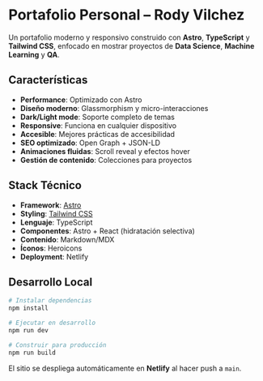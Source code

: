 # Portafolio Personal – Rody Vilchez

Un portafolio moderno y responsivo construido con **Astro**, **TypeScript** y **Tailwind CSS**, enfocado en mostrar proyectos de **Data Science**, **Machine Learning** y **QA**.

## Características

- **Performance**: Optimizado con Astro
- **Diseño moderno**: Glassmorphism y micro-interacciones
- **Dark/Light mode**: Soporte completo de temas
- **Responsive**: Funciona en cualquier dispositivo
- **Accesible**: Mejores prácticas de accesibilidad
- **SEO optimizado**: Open Graph + JSON-LD
- **Animaciones fluidas**: Scroll reveal y efectos hover
- **Gestión de contenido**: Colecciones para proyectos

## Stack Técnico

- **Framework**: [Astro](https://astro.build)
- **Styling**: [Tailwind CSS](https://tailwindcss.com)
- **Lenguaje**: TypeScript
- **Componentes**: Astro + React (hidratación selectiva)
- **Contenido**: Markdown/MDX
- **Íconos**: Heroicons
- **Deployment**: Netlify

## Desarrollo Local

```bash
# Instalar dependencias
npm install

# Ejecutar en desarrollo
npm run dev

# Construir para producción
npm run build
```

El sitio se despliega automáticamente en **Netlify** al hacer push a `main`.
